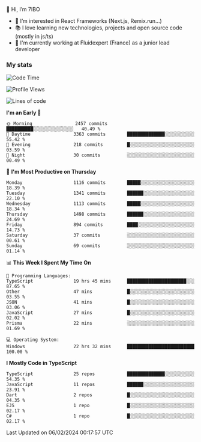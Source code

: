 👋 Hi, I’m 7IBO

- 👀 I’m interested in React Frameworks (Next.js, Remix.run...)
- 📚 I love learning new technologies, projects and open source code (mostly in js/ts)
- 💼 I'm currently working at Fluidexpert (France) as a junior lead developer

### My stats
<!--START_SECTION:waka-->
![Code Time](http://img.shields.io/badge/Code%20Time-477%20hrs%2019%20mins-blue)

![Profile Views](http://img.shields.io/badge/Profile%20Views-13-blue)

![Lines of code](https://img.shields.io/badge/From%20Hello%20World%20I%27ve%20Written-7.2%20million%20lines%20of%20code-blue)

**I'm an Early 🐤** 

```text
🌞 Morning                2457 commits        ██████████░░░░░░░░░░░░░░░   40.49 % 
🌆 Daytime                3363 commits        ██████████████░░░░░░░░░░░   55.42 % 
🌃 Evening                218 commits         █░░░░░░░░░░░░░░░░░░░░░░░░   03.59 % 
🌙 Night                  30 commits          ░░░░░░░░░░░░░░░░░░░░░░░░░   00.49 % 
```
📅 **I'm Most Productive on Thursday** 

```text
Monday                   1116 commits        █████░░░░░░░░░░░░░░░░░░░░   18.39 % 
Tuesday                  1341 commits        ██████░░░░░░░░░░░░░░░░░░░   22.10 % 
Wednesday                1113 commits        █████░░░░░░░░░░░░░░░░░░░░   18.34 % 
Thursday                 1498 commits        ██████░░░░░░░░░░░░░░░░░░░   24.69 % 
Friday                   894 commits         ████░░░░░░░░░░░░░░░░░░░░░   14.73 % 
Saturday                 37 commits          ░░░░░░░░░░░░░░░░░░░░░░░░░   00.61 % 
Sunday                   69 commits          ░░░░░░░░░░░░░░░░░░░░░░░░░   01.14 % 
```


📊 **This Week I Spent My Time On** 

```text
💬 Programming Languages: 
TypeScript               19 hrs 45 mins      ██████████████████████░░░   87.65 % 
Other                    47 mins             █░░░░░░░░░░░░░░░░░░░░░░░░   03.55 % 
JSON                     41 mins             █░░░░░░░░░░░░░░░░░░░░░░░░   03.06 % 
JavaScript               27 mins             █░░░░░░░░░░░░░░░░░░░░░░░░   02.02 % 
Prisma                   22 mins             ░░░░░░░░░░░░░░░░░░░░░░░░░   01.69 % 

💻 Operating System: 
Windows                  22 hrs 32 mins      █████████████████████████   100.00 % 
```

**I Mostly Code in TypeScript** 

```text
TypeScript               25 repos            ██████████████░░░░░░░░░░░   54.35 % 
JavaScript               11 repos            ██████░░░░░░░░░░░░░░░░░░░   23.91 % 
Dart                     2 repos             █░░░░░░░░░░░░░░░░░░░░░░░░   04.35 % 
EJS                      1 repo              █░░░░░░░░░░░░░░░░░░░░░░░░   02.17 % 
C#                       1 repo              █░░░░░░░░░░░░░░░░░░░░░░░░   02.17 % 
```




 Last Updated on 06/02/2024 00:17:57 UTC
<!--END_SECTION:waka-->
